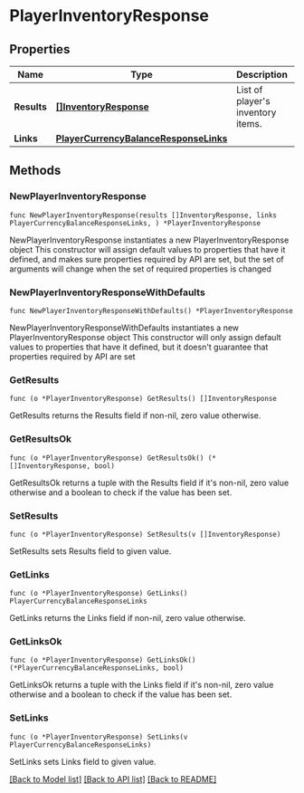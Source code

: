 # PlayerInventoryResponse

## Properties

Name | Type | Description | Notes
------------ | ------------- | ------------- | -------------
**Results** | [**[]InventoryResponse**](InventoryResponse.md) | List of player&#39;s inventory items. | 
**Links** | [**PlayerCurrencyBalanceResponseLinks**](PlayerCurrencyBalanceResponseLinks.md) |  | 

## Methods

### NewPlayerInventoryResponse

`func NewPlayerInventoryResponse(results []InventoryResponse, links PlayerCurrencyBalanceResponseLinks, ) *PlayerInventoryResponse`

NewPlayerInventoryResponse instantiates a new PlayerInventoryResponse object
This constructor will assign default values to properties that have it defined,
and makes sure properties required by API are set, but the set of arguments
will change when the set of required properties is changed

### NewPlayerInventoryResponseWithDefaults

`func NewPlayerInventoryResponseWithDefaults() *PlayerInventoryResponse`

NewPlayerInventoryResponseWithDefaults instantiates a new PlayerInventoryResponse object
This constructor will only assign default values to properties that have it defined,
but it doesn't guarantee that properties required by API are set

### GetResults

`func (o *PlayerInventoryResponse) GetResults() []InventoryResponse`

GetResults returns the Results field if non-nil, zero value otherwise.

### GetResultsOk

`func (o *PlayerInventoryResponse) GetResultsOk() (*[]InventoryResponse, bool)`

GetResultsOk returns a tuple with the Results field if it's non-nil, zero value otherwise
and a boolean to check if the value has been set.

### SetResults

`func (o *PlayerInventoryResponse) SetResults(v []InventoryResponse)`

SetResults sets Results field to given value.


### GetLinks

`func (o *PlayerInventoryResponse) GetLinks() PlayerCurrencyBalanceResponseLinks`

GetLinks returns the Links field if non-nil, zero value otherwise.

### GetLinksOk

`func (o *PlayerInventoryResponse) GetLinksOk() (*PlayerCurrencyBalanceResponseLinks, bool)`

GetLinksOk returns a tuple with the Links field if it's non-nil, zero value otherwise
and a boolean to check if the value has been set.

### SetLinks

`func (o *PlayerInventoryResponse) SetLinks(v PlayerCurrencyBalanceResponseLinks)`

SetLinks sets Links field to given value.



[[Back to Model list]](../README.md#documentation-for-models) [[Back to API list]](../README.md#documentation-for-api-endpoints) [[Back to README]](../README.md)



